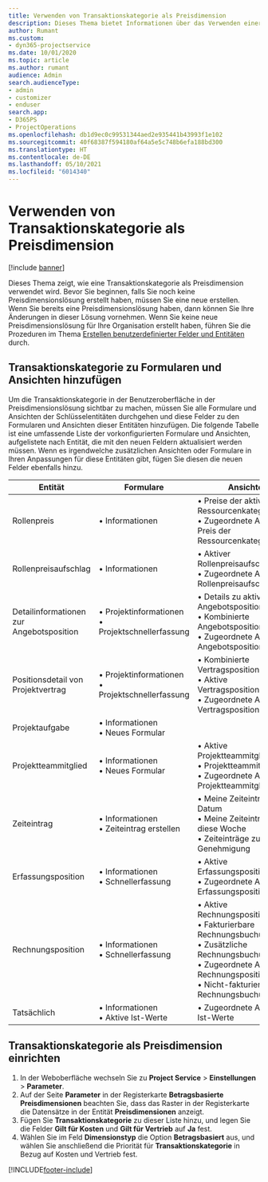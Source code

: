 ```yaml
---
title: Verwenden von Transaktionskategorie als Preisdimension
description: Dieses Thema bietet Informationen über das Verwenden einer Transaktionskategorie als Preisdimension.
author: Rumant
ms.custom:
- dyn365-projectservice
ms.date: 10/01/2020
ms.topic: article
ms.author: rumant
audience: Admin
search.audienceType:
- admin
- customizer
- enduser
search.app:
- D365PS
- ProjectOperations
ms.openlocfilehash: db1d9ec0c99531344aed2e935441b43993f1e102
ms.sourcegitcommit: 40f68387f594180af64a5e5c748b6efa188bd300
ms.translationtype: HT
ms.contentlocale: de-DE
ms.lasthandoff: 05/10/2021
ms.locfileid: "6014340"
---
```

# <a name="use-transaction-category-as-a-pricing-dimension"></a>Verwenden von Transaktionskategorie als Preisdimension

[!include [banner](../includes/psa-now-project-operations.md)]

Dieses Thema zeigt, wie eine Transaktionskategorie als Preisdimension verwendet wird. Bevor Sie beginnen, falls Sie noch keine Preisdimensionslösung erstellt haben, müssen Sie eine neue erstellen. Wenn Sie bereits eine Preisdimensionslösung haben, dann können Sie Ihre Änderungen in dieser Lösung vornehmen. Wenn Sie keine neue Preisdimensionslösung für Ihre Organisation erstellt haben, führen Sie die Prozeduren im Thema [Erstellen benutzerdefinierter Felder und Entitäten](create-custom-fields-entities.md) durch.

## <a name="add-transaction-category-to-forms-and-views"></a>Transaktionskategorie zu Formularen und Ansichten hinzufügen
Um die Transaktionskategorie in der Benutzeroberfläche in der Preisdimensionslösung sichtbar zu machen, müssen Sie alle Formulare und Ansichten der Schlüsselentitäten durchgehen und diese Felder zu den Formularen und Ansichten dieser Entitäten hinzufügen.
Die folgende Tabelle ist eine umfassende Liste der vorkonfigurierten Formulare und Ansichten, aufgelistete nach Entität, die mit den neuen Feldern aktualisiert werden müssen. Wenn es irgendwelche zusätzlichen Ansichten oder Formulare in Ihren Anpassungen für diese Entitäten gibt, fügen Sie diesen die neuen Felder ebenfalls hinzu.

|  Entität        | Formulare     |Ansichten        |
| ------------------------------|---------------------------------|----------------------------------|
|  Rollenpreis|• Informationen |• Preise der aktiven Ressourcenkategorie<br> • Zugeordnete Ansicht: Preis der Ressourcenkategorie|
|  Rollenpreisaufschlag|• Informationen|• Aktiver Rollenpreisaufschlag<br>• Zugeordnete Ansicht: Rollenpreisaufschlag|
|  Detailinformationen zur Angebotsposition|• Projektinformationen<br>• Projektschnellerfassung|• Details zu aktiver Angebotsposition<br>• Kombinierte Angebotspositionsdetails<br>• Zugeordnete Ansicht: Angebotspositionsdetail|
|  Positionsdetail von Projektvertrag|• Projektinformationen<br>• Projektschnellerfassung|• Kombinierte Vertragspositionsdetails<br>• Aktive Vertragspositionsdetails<br>• Zugeordnete Ansicht: Vertragspositionsdetail|
|  Projektaufgabe|• Informationen<br>• Neues Formular||
|  Projektteammitglied|• Informationen<br>• Neues Formular|• Aktive Projektteammitglieder<br>• Projektteammitglieder<br>• Zugeordnete Ansicht: Projektteammitglieder|
|  Zeiteintrag|• Informationen<br>• Zeiteintrag erstellen|• Meine Zeiteinträge nach Datum<br>• Meine Zeiteinträge für diese Woche<br>• Zeiteinträge zur Genehmigung|
|  Erfassungsposition|• Informationen<br>• Schnellerfassung|• Aktive Erfassungspositionen<br>• Zugeordnete Ansicht: Erfassungsposition|
|  Rechnungsposition|• Informationen<br>• Schnellerfassung|• Aktive Rechnungspositionsdetails<br>• Fakturierbare Rechnungsbuchungen<br>• Zusätzliche Rechnungsbuchungen<br>• Zugeordnete Ansicht: Rechnungspositionsdetail<br>• Nicht-fakturierbare Rechnungsbuchungen|
|  Tatsächlich|• Informationen<br>• Aktive Ist-Werte|• Zugeordnete Ansicht: Ist-Werte|

## <a name="set-up-transaction-category-as-a-pricing-dimension"></a>Transaktionskategorie als Preisdimension einrichten

1. In der Weboberfläche wechseln Sie zu **Project Service** > **Einstellungen** > **Parameter**. 
2. Auf der Seite **Parameter** in der Registerkarte **Betragsbasierte Preisdimensionen** beachten Sie, dass das Raster in der Registerkarte die Datensätze in der Entität **Preisdimensionen** anzeigt.
3. Fügen Sie **Transaktionskategorie** zu dieser Liste hinzu, und legen Sie die Felder **Gilt für Kosten** und **Gilt für Vertrieb** auf **Ja** fest.
4. Wählen Sie im Feld **Dimensionstyp** die Option **Betragsbasiert** aus, und wählen Sie anschließend die Priorität für **Transaktionskategorie** in Bezug auf Kosten und Vertrieb fest.


[!INCLUDE[footer-include](../includes/footer-banner.md)]